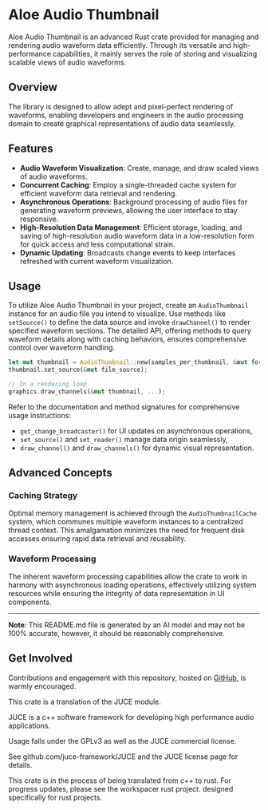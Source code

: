 # Aloe Audio Thumbnail

Aloe Audio Thumbnail is an advanced Rust crate provided for managing and rendering audio waveform data efficiently. Through its versatile and high-performance capabilities, it mainly serves the role of storing and visualizing scalable views of audio waveforms. 

## Overview

The library is designed to allow adept and pixel-perfect rendering of waveforms, enabling developers and engineers in the audio processing domain to create graphical representations of audio data seamlessly. 

## Features

- **Audio Waveform Visualization**: Create, manage, and draw scaled views of audio waveforms.
- **Concurrent Caching**: Employ a single-threaded cache system for efficient waveform data retrieval and rendering.
- **Asynchronous Operations**: Background processing of audio files for generating waveform previews, allowing the user interface to stay responsive.
- **High-Resolution Data Management**: Efficient storage, loading, and saving of high-resolution audio waveform data in a low-resolution form for quick access and less computational strain.
- **Dynamic Updating**: Broadcasts change events to keep interfaces refreshed with current waveform visualization.

## Usage

To utilize Aloe Audio Thumbnail in your project, create an `AudioThumbnail` instance for an audio file you intend to visualize. Use methods like `setSource()` to define the data source and invoke `drawChannel()` to render specified waveform sections. The detailed API, offering methods to query waveform details along with caching behaviors, ensures comprehensive control over waveform handling.

```rust
let mut thumbnail = AudioThumbnail::new(samples_per_thumbnail, &mut format_manager, &mut cache);
thumbnail.set_source(&mut file_source);

// In a rendering loop
graphics.draw_channels(&mut thumbnail, ...);
```

Refer to the documentation and method signatures for comprehensive usage instructions:
- `get_change_broadcaster()` for UI updates on asynchronous operations,
- `set_source()` and `set_reader()` manage data origin seamlessly,
- `draw_channel()` and `draw_channels()` for dynamic visual representation.

## Advanced Concepts

### Caching Strategy

Optimal memory management is achieved through the `AudioThumbnailCache` system, which communes multiple waveform instances to a centralized thread context. This amalgamation minimizes the need for frequent disk accesses ensuring rapid data retrieval and reusability.

### Waveform Processing

The inherent waveform processing capabilities allow the crate to work in harmony with asynchronous loading operations, effectively utilizing system resources while ensuring the integrity of data representation in UI components.

---

**Note**: This README.md file is generated by an AI model and may not be 100% accurate, however, it should be reasonably comprehensive.

## Get Involved

Contributions and engagement with this repository, hosted on [GitHub](https://github.com/klebs6/aloe-rs), is warmly encouraged.


This crate is a translation of the JUCE module.

JUCE is a c++ software framework for developing high performance audio applications.

Usage falls under the GPLv3 as well as the JUCE commercial license.

See github.com/juce-framework/JUCE and the JUCE license page for details.

This crate is in the process of being translated from c++ to rust. For progress updates, please see the workspacer rust project. designed specifically for rust projects.
